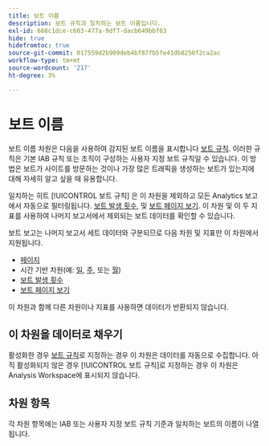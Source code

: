 ```yaml
---
title: 보트 이름
description: 보트 규칙과 일치하는 보트 이름입니다.
exl-id: 668c1dce-c603-477a-9df7-dacb649bbf63
hide: true
hidefromtoc: true
source-git-commit: 017559d2b909deb4bf87fb5fe41db8250f2ca2ac
workflow-type: tm+mt
source-wordcount: '217'
ht-degree: 3%

---
```


# 보트 이름

보트 이름 차원은 다음을 사용하여 감지된 보트 이름을 표시합니다 [보트 규칙](/help/admin/admin/c-manage-report-suites/c-edit-report-suites/general/bot-removal/bot-rules.md). 이러한 규칙은 기본 IAB 규칙 또는 조직이 구성하는 사용자 지정 보트 규칙일 수 있습니다. 이 방법은 보트가 사이트를 방문하는 것이나 가장 많은 트래픽을 생성하는 보트가 있는지에 대해 자세히 알고 싶을 때 유용합니다.

일치하는 히트 [!UICONTROL 보트 규칙] 은 이 차원을 제외하고 모든 Analytics 보고에서 자동으로 필터링됩니다. [보트 발생 횟수](../metrics/bot-occurrences.md), 및 [보트 페이지 보기](../metrics/bot-page-views.md). 이 차원 및 이 두 지표를 사용하여 나머지 보고서에서 제외되는 보트 데이터를 확인할 수 있습니다.

보트 보고는 나머지 보고서 세트 데이터와 구분되므로 다음 차원 및 지표만 이 차원에서 지원됩니다.

* [페이지](page.md)
* 시간 기반 차원(예: [일](day.md), [주](week.md), 또는 [월](month.md))
* [보트 발생 횟수](../metrics/bot-occurrences.md)
* [보트 페이지 보기](../metrics/bot-page-views.md)

이 차원과 함께 다른 차원이나 지표를 사용하면 데이터가 반환되지 않습니다.

## 이 차원을 데이터로 채우기

활성화한 경우 [보트 규칙](/help/admin/admin/c-manage-report-suites/c-edit-report-suites/general/bot-removal/bot-rules.md)로 지정하는 경우 이 차원은 데이터를 자동으로 수집합니다. 아직 활성화되지 않은 경우 [!UICONTROL 보트 규칙]로 지정하는 경우 이 차원은 Analysis Workspace에 표시되지 않습니다.

## 차원 항목

각 차원 항목에는 IAB 또는 사용자 지정 보트 규칙 기준과 일치하는 보트의 이름이 나열됩니다.
